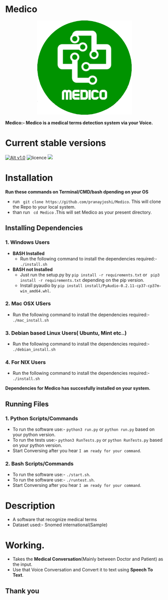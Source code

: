 # Medico
<p align="center">
  <img width="300" height="300" src="/img/medico_round.png">
</p>

**Medico:- Medico is a medical terms detection system via your Voice.**

# Current stable versions
[![Alt v1.0](https://img.shields.io/badge/release--1.0-ok-green.svg)](https://github.com/pranayjoshi/Medico/releases/tag/1.0)  ![licence](https://img.shields.io/github/license/mashape/apistatus.svg)
<a href='https://patreon.com/pranayjoshi'><img src='https://img.shields.io/endpoint.svg?url=https%3A%2F%2Fshieldsio-patreon.herokuapp.com%2Fvlang%2Fpledges&style=for-the-badge' height='20'></a>
# Installation
**Run these commands on Terminal/CMD/bash dpending on your OS**
* run ``` git clone https://github.com/pranayjoshi/Medico```. This will clone the Repo to your local system.
* than run ``` cd Medico``` .This will set Medico as your present directory.

## Installing Dependencies
### 1. Windows Users
* **BASH Installed**
  * Run the following command to install the dependencies required:- ```./install.sh```
* **BASH not Installed**
  * Just run the setup.py by ``` pip install -r requirements.txt ``` or ``` pip3 install -r requirements.txt``` depending on the pip version.
  * Install pyaudio by ``` pip install install/PyAudio-0.2.11-cp37-cp37m-win_amd64.whl ```.
### 2. Mac OSX USers
* Run the following command to install the dependencies required:- ```./mac_install.sh```
### 3. Debian based Linux Users( Ubuntu, Mint etc..)
* Run the following command to install the dependencies required:- ```./debian_install.sh```
### 4. For NIX Users
* Run the following command to install the dependencies required:- ```./install.sh```

**Dependencies for **Medico** has succesfully installed on your system.**

## Running Files
### 1. Python Scripts/Commands
* To run the software use:- ```python3 run.py``` or ```python run.py``` based on your python version.
* To run the tests use:- ```python3 RunTests.py``` or ```python RunTests.py``` based on your python version.
* Start Conversing after you hear ``` I am ready for your command ```.
### 2. Bash Scripts/Commands
* To run the software use:- ```./start.sh```.
* To run the software use:- ```./runtest.sh```.
* Start Conversing after you hear ``` I am ready for your command ```.

# Description
* A software that recognize medical terms
* Dataset used:- Snomed international(Sample)

# Working.
* Takes the **Medical Conversation**(Mainly between Doctor and Patient) as the input.
* Use that Voice Conversation and Convert it to text using **Speech To Text**.

## Thank you
